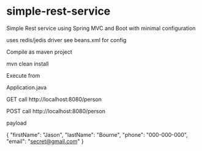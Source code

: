 # simple-rest-service

Simple Rest service using Spring MVC and Boot with minimal configuration 

uses redis/jedis driver see beans.xml for config 

Compile as maven project 

mvn clean install 

Execute from

Application.java


GET call http://localhost:8080/person

POST call http://localhost:8080/person

payload

{
  "firstName": "Jason",
  "lastName": "Bourne",
  "phone": "000-000-000",
  "email": "secret@gmail.com"
}

